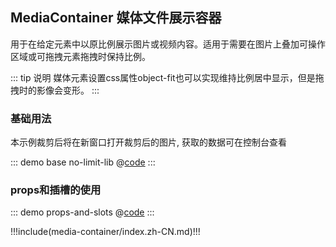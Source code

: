 ## MediaContainer 媒体文件展示容器

用于在给定元素中以原比例展示图片或视频内容。适用于需要在图片上叠加可操作区域或可拖拽元素拖拽时保持比例。

::: tip 说明
媒体元素设置css属性object-fit也可以实现维持比例居中显示，但是拖拽时的影像会变形。
:::

### 基础用法

本示例裁剪后将在新窗口打开裁剪后的图片, 获取的数据可在控制台查看

::: demo base no-limit-lib
@[code](@demo/media-container/base.vue)
:::

### props和插槽的使用

::: demo props-and-slots
@[code](@demo/media-container/$LIB_DIR/props-and-slots.vue)
:::


!!!include(media-container/index.zh-CN.md)!!!